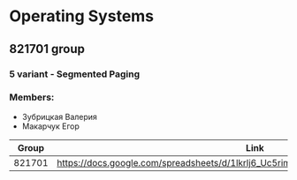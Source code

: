 # Operating Systems


## 821701 group
### 5 variant - Segmented Paging
### Members:
- Зубрицкая Валерия
- Макарчук Егор

| Group | Link |
| - | - |
| 821701 | https://docs.google.com/spreadsheets/d/1lkrlj6_Uc5rimTXTRWXFzt8sqTXM5ALux0liqk4dTwQ |
